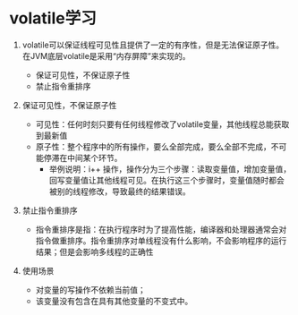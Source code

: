 # volatile学习

1. volatile可以保证线程可见性且提供了一定的有序性，但是无法保证原子性。在JVM底层volatile是采用“内存屏障”来实现的。
   + 保证可见性，不保证原子性
   + 禁止指令重排序

2. 保证可见性，不保证原子性
   + 可见性：任何时刻只要有任何线程修改了volatile变量，其他线程总能获取到最新值
   + 原子性：整个程序中的所有操作，要么全部完成，要么全部不完成，不可能停滞在中间某个环节。
      + 举例说明：i++ 操作，操作分为三个步骤：读取变量值，增加变量值，回写变量值让其他线程可见。在执行这三个步骤时，变量值随时都会被别的线程修改，导致最终的结果错误。

3. 禁止指令重排序
   + 指令重排序是指：在执行程序时为了提高性能，编译器和处理器通常会对指令做重排序。指令重排序对单线程没有什么影响，不会影响程序的运行结果；但是会影响多线程的正确性

4. 使用场景
   + 对变量的写操作不依赖当前值；
   + 该变量没有包含在具有其他变量的不变式中。